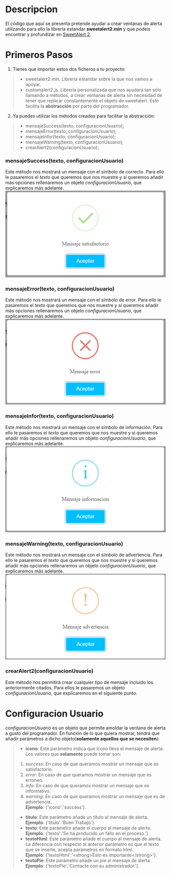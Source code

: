 # Descripcion
El código que aquí se presenta pretende ayudar a crear ventanas de alerta utilizando para ello la librería estandar **sweetalert2.min** y que podeis encontrar y profundizar en [SweetAlert 2](https://sweetalert2.github.io).

# Primeros Pasos
1. Tienes que importar estos dos ficheros a tu proyecto:
> * sweetalert2.min. Librería estandar sobre la que nos vamos a apoyar.
> * customalert2.js. Librería personalizada que nos ayudará tan sólo llamando a métodos, a crear ventanas de alerta sin necesidad de tener que replicar constantemente el objeto de sweetalert. Esto facilita la **abstracción** por parte del programador.
2. Ya puedes utilizar los métodos creados para facilitar la abstracción:
> * mensajeSuccess(texto, configuracionUsuario);
> * mensajeError(texto, configuracionUsuario);
> * mensajeInfor(texto, configuracionUsuario);
> * mensajeWarning(texto, configuracionUsuario);
> * crearAlert2(configuracionUsuario);
### mensajeSuccess(texto, configuracionUsuario)
Este método nos mostrará un mensaje con el símbolo de correcto. Para ello le pasaremos el *texto* que queremos que nos muestre y si queremos añadir más opciones rellenaremos un objeto *configuracionUsuario*, que explicaremos más adelante.<br/>
![mensajeSuccess](./imagenes/MensajeSuccess.PNG)
### mensajeError(texto, configuracionUsuario)
Este método nos mostrará un mensaje con el símbolo de error. Para ello le pasaremos el *texto* que queremos que nos muestre y si queremos añadir más opciones rellenaremos un objeto *configuracionUsuario*, que explicaremos más adelante.<br/>
![mensajeError](./imagenes/MensajeError.PNG)
### mensajeInfor(texto, configuracionUsuario)
Este método nos mostrará un mensaje con el símbolo de información. Para ello le pasaremos el *texto* que queremos que nos muestre y si queremos añadir más opciones rellenaremos un objeto *configuracionUsuario*, que explicaremos más adelante.<br/>
![mensajeInformacion](./imagenes/MensajeInfor.PNG)
### mensajeWarning(texto, configuracionUsuario)
Este método nos mostrará un mensaje con el símbolo de advertencia. Para ello le pasaremos el *texto* que queremos que nos muestre y si queremos añadir más opciones rellenaremos un objeto *configuracionUsuario*, que explicaremos más adelante.<br/>
![mensajeAdvertencia](./imagenes/MensajeWarning.PNG)
### crearAlert2(configuracionUsuario)
Este método nos permitirá crear cualquier tipo de mensaje incluido los anteriormente citados. Para ellos le pasaremos un objeto *configuracionUsuario*, que explicaremos en el siguiente punto.<br/>
# Configuracion Usuario
*configuracionUsuario* es un objeto que permite amoldar la ventana de alerta a gusto del programador. En función de lo que quiera mostrar, tendrá que añadir parámetros a dicho objeto(**solamente aquellos que se necesiten**):
> * **icono**: Este parámetro indica que icono lleva el mensaje de alerta. Los valores que **solamente** puede tomar son: 
> 1. *success*: En caso de que queramos mostrar un mensaje que es satisfactorio.
> 2. *error*: En caso de que queramos mostrar un mensaje que es erroneo.
> 3. *info*: En caso de que queramos mostrar un mensaje que es informativo.
> 4. *warning*: En caso de que queramos mostrar un mensaje que es de advertencia.<br/>
> **Ejemplo**: {'icono':'success'}.
> * **titulo**: Este parámetro añade un título al mensaje de alerta.<br/>
> **Ejemplo**: {'titulo':'Buen Trabajo'}.
> * **texto**: Este parámetro añade el cuerpo al mensaje de alerta.<br/>
> **Ejemplo**: {'texto':'Se ha producido un fallo en el proceso.'}.
> * **textoHtml**: Este parámetro añade el cuerpo al mensaje de alerta. La diferencia con respecto al anterior parámetro es que el texto que se inserte, acepta parámetros en formato html.<br/>
> **Ejemplo**: {'textoHtml':'\<strong>Esto es importante\</strong>'}.
> * **textoPie**: Este parámetro añade un pie al mensaje de alerta.<br/>
> **Ejemplo**: {'textoPie':'Contacte con su administrador.'}.
